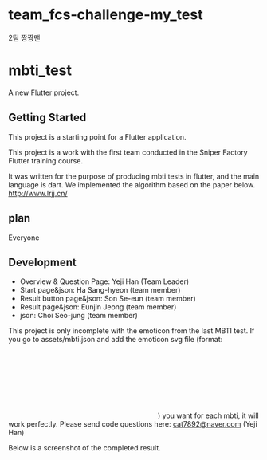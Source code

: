 # team_fcs-challenge-my_test
2팀 짱짱맨

# mbti_test

A new Flutter project.

## Getting Started

This project is a starting point for a Flutter application.

This project is a work with the first team conducted in the Sniper Factory Flutter training course.

It was written for the purpose of producing mbti tests in flutter, and the main language is dart.
We implemented the algorithm based on the paper below.
http://www.lrjj.cn/

## plan
Everyone

## Development
- Overview & Question Page: Yeji Han (Team Leader)
- Start page&json: Ha Sang-hyeon (team member)
- Result button page&json: Son Se-eun (team member)
- Result page&json: Eunjin Jeong (team member)
- json: Choi Seo-jung (team member)

This project is only incomplete with the emoticon from the last MBTI test. If you go to assets/mbti.json and add the emoticon svg file (format: <svg>~~~</svg>) you want for each mbti, it will work perfectly.
Please send code questions here: cat7892@naver.com (Yeji Han)

Below is a screenshot of the completed result.

